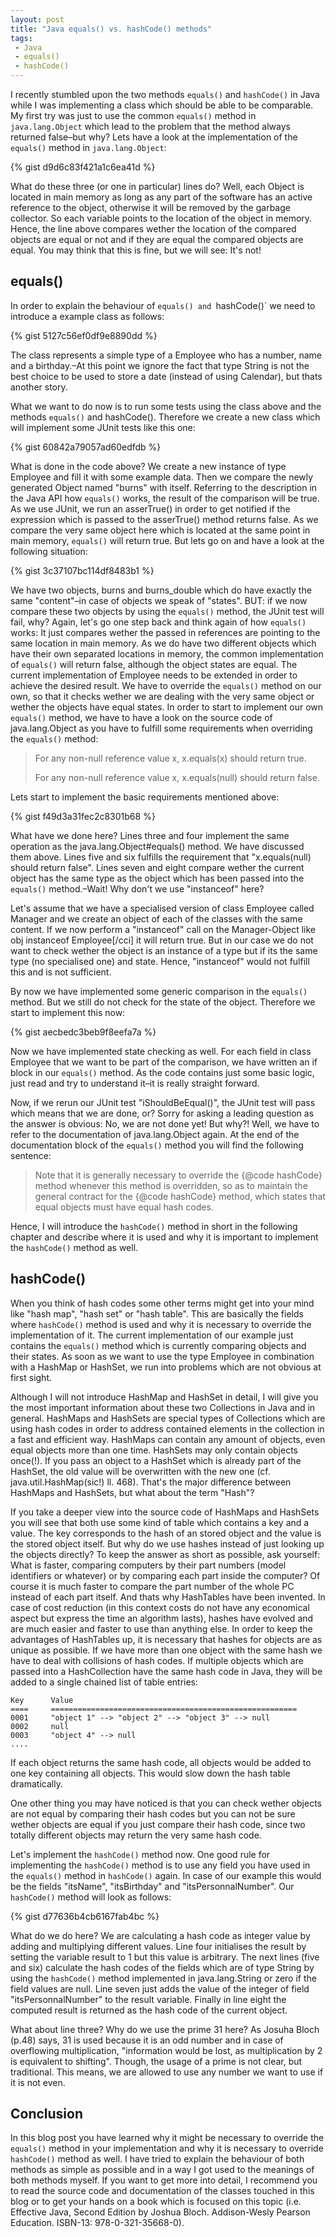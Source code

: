 ```yaml
---
layout: post
title: "Java equals() vs. hashCode() methods"
tags:
 - Java
 - equals()
 - hashCode()
---
```

I recently stumbled upon the two methods `equals()` and `hashCode()` in Java while I was implementing a class which should be able to be comparable.
My first try was just to use the common `equals()` method in `java.lang.Object` which lead to the problem that the method always returned false–but why? 
Lets have a look at the implementation of the `equals()` method in `java.lang.Object`:

{% gist d9d6c83f421a1c6ea41d %}

What do these three (or one in particular) lines do? Well, each Object is located in main memory as long as any part of the software has an active reference to the object, otherwise it will be removed by the garbage collector.
So each variable points to the location of the object in memory.
Hence, the line above compares wether the location of the compared objects are equal or not and if they are equal the compared objects are equal.
You may think that this is fine, but we will see: It's not!

<!--more-->

## equals()
In order to explain the behaviour of `equals() and `hashCode()` we need to introduce a example class as follows:

{% gist 5127c56ef0df9e8890dd %}

The class represents a simple type of a Employee who has a number, name and a birthday.–At this point we ignore the fact that type String is not the best choice to be used to store a date (instead of using Calendar), but thats another story.

What we want to do now is to run some tests using the class above and the methods `equals()` and hashCode().
Therefore we create a new class which will implement some JUnit tests like this one:

{% gist 60842a79057ad60edfdb %}

What is done in the code above? We create a new instance of type Employee and fill it with some example data.
Then we compare the newly generated Object named "burns" with itself.
Referring to the description in the Java API how `equals()` works, the result of the comparison will be true.
As we use JUnit, we run an asserTrue() in order to get notified if the expression which is passed to the asserTrue() method returns false.
As we compare the very same object here which is located at the same point in main memory, `equals()` will return true.
But lets go on and have a look at the following situation:

{% gist 3c37107bc114df8483b1 %}

We have two objects, burns and burns_double which do have exactly the same "content"–in case of objects we speak of "states".
BUT: if we now compare these two objects by using the `equals()` method, the JUnit test will fail, why? Again, let's go one step back and think again of how `equals()` works: It just compares wether the passed in references are pointing to the same location in main memory.
As we do have two different objects which have their own separated locations in memory, the common implementation of `equals()` will return false, although the object states are equal.
The current implementation of Employee needs to be extended in order to achieve the desired result.
We have to override the `equals()` method on our own, so that it checks wether we are dealing with the very same object or wether the objects have equal states.
In order to start to implement our own `equals()` method, we have to have a look on the source code of java.lang.Object as you have to fulfill some requirements when overriding the `equals()` method:


> For any non-null reference value
> x, x.equals(x) should return true.
> 
> For any non-null reference value x,
> x.equals(null) should return false.

Lets start to implement the basic requirements mentioned above:

{% gist f49d3a31fec2c8301b68 %}

What have we done here? Lines three and four implement the same operation as the java.lang.Object#equals() method.
We have discussed them above.
Lines five and six fulfills the requirement that "x.equals(null) should return false".
Lines seven and eight compare wether the current object has the same type as the object which has been passed into the `equals()` method.–Wait! Why don't we use "instanceof" here?

Let's assume that we have a specialised version of class Employee called Manager and we create an object of each of the classes with the same content.
If we now perform a "instanceof" call on the Manager-Object like obj instanceof Employee[/cci] it will return true.
But in our case we do not want to check wether the object is an instance of a type but if its the same type (no specialised one) and state.
Hence, "instanceof" would not fulfill this and is not sufficient.

By now we have implemented some generic comparison in the `equals()` method.
But we still do not check for the state of the object.
Therefore we start to implement this now:

{% gist aecbedc3beb9f8eefa7a %}

Now we have implemented state checking as well.
For each field in class Employee that we want to be part of the comparison, we have written an if block in our `equals()` method.
As the code contains just some basic logic, just read and try to understand it–it is really straight forward.

Now, if we rerun our JUnit test "iShouldBeEqual()", the JUnit test will pass which means that we are done, or? Sorry for asking a leading question as the answer is obvious: No, we are not done yet! But why?! Well, we have to refer to the documentation of java.lang.Object again.
At the end of the documentation block of the `equals()` method you will find the following sentence:

> Note that it is generally necessary to override the {@code hashCode} method whenever this method is overridden, so as to maintain the general contract for the {@code hashCode} method, which states that equal objects must have equal hash codes.

Hence, I will introduce the `hashCode()` method in short in the following chapter and describe where it is used and why it is important to implement the `hashCode()` method as well.

## hashCode()

When you think of hash codes some other terms might get into your mind like "hash map", "hash set" or "hash table".
This are basically the fields where `hashCode()` method is used and why it is necessary to override the implementation of it.
The current implementation of our example just contains the `equals()` method which is currently comparing objects and their states.
As soon as we want to use the type Employee in combination with a HashMap or HashSet, we run into problems which are not obvious at first sight.

Although I will not introduce HashMap and HashSet in detail, I will give you the most important information about these two Collections in Java and in general.
HashMaps and HashSets are special types of Collections which are using hash codes in order to address contained elements in the collection in a fast and efficient way.
HashMaps can contain any amount of objects, even equal objects more than one time.
HashSets may only contain objects once(!).
If you pass an object to a HashSet which is already part of the HashSet, the old value will be overwritten with the new one (cf.
java.util.HashMap(sic!) ll.
468).
That's the major difference between HashMaps and HashSets, but what about the term "Hash"?

If you take a deeper view into the source code of HashMaps and HashSets you will see that both use some kind of table which contains a key and a value.
The key corresponds to the hash of an stored object and the value is the stored object itself.
But why do we use hashes instead of just looking up the objects directly? To keep the answer as short as possible, ask yourself: What is faster, comparing computers by their part numbers (model identifiers or whatever) or by comparing each part inside the computer? Of course it is much faster to compare the part number of the whole PC instead of each part itself.
And thats why HashTables have been invented.
In case of cost reduction (in this context costs do not have any economical aspect but express the time an algorithm lasts), hashes have evolved and are much easier and faster to use than anything else.
In order to keep the advantages of HashTables up, it is necessary that hashes for objects are as unique as possible.
If we have more than one object with the same hash we have to deal with collisions of hash codes.
If multiple objects which are passed into a HashCollection have the same hash code in Java, they will be added to a single chained list of table entries:

~~~
Key      Value
====     =======================================================
0001     "object 1" --> "object 2" --> "object 3" --> null
0002     null
0003     "object 4" --> null
....
~~~

If each object returns the same hash code, all objects would be added to one key containing all objects.
This would slow down the hash table dramatically.

One other thing you may have noticed is that you can check wether objects are not equal by comparing their hash codes but you can not be sure wether objects are equal if you just compare their hash code, since two totally different objects may return the very same hash code.

Let's implement the `hashCode()` method now.
One good rule for implementing the `hashCode()` method is to use any field you have used in the `equals()` method in `hashCode()` again.
In case of our example this would be the fields "itsName", "itsBirthday" and "itsPersonnalNumber".
Our `hashCode()` method will look as follows:

{% gist d77636b4cb6167fab4bc %}

What do we do here? We are calculating a hash code as integer value by adding and multiplying different values.
Line four initialises the result by setting the variable result to 1 but this value is arbitrary.
The next lines (five and six) calculate the hash codes of the fields which are of type String by using the `hashCode()` method implemented in java.lang.String or zero if the field values are null.
Line seven just adds the value of the integer of field "itsPersonnalNumber" to the result variable.
Finally in line eight the computed result is returned as the hash code of the current object.

What about line three? Why do we use the prime 31 here? As Josuha Bloch (p.48) says, 31 is used because it is an odd number and in case of overflowing multiplication, "information would be lost, as multiplication by 2 is equivalent to shifting".
Though, the usage of a prime is not clear, but traditional.
This means, we are allowed to use any number we want to use if it is not even.

## Conclusion

In this blog post you have learned why it might be necessary to override the `equals()` method in your implementation and why it is necessary to override `hashCode()` method as well.
I have tried to explain the behaviour of both methods as simple as possible and in a way I got used to the meanings of both methods myself.
If you want to get more into detail, I recommend you to read the source code and documentation of the classes touched in this blog or to get your hands on a book which is focused on this topic (i.e.
Effective Java, Second Edition by Joshua Bloch.
Addison-Wesly Pearson Education.
ISBN-13: 978-0-321-35668-0).
